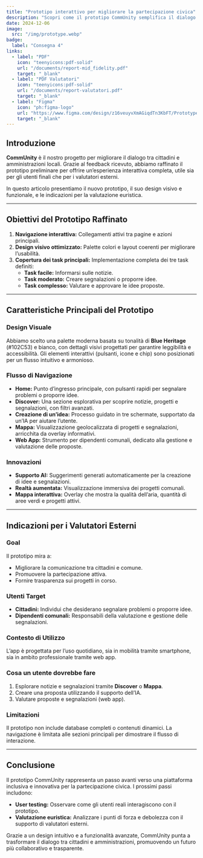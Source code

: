 ```yaml
---
title: "Prototipo interattivo per migliorare la partecipazione civica"
description: "Scopri come il prototipo CommUnity semplifica il dialogo tra cittadini e amministrazioni attraverso un'interfaccia interattiva e inclusiva, supportata da funzioni innovative."
date: 2024-12-06
image:
  src: "/img/prototype.webp"
badge:
  label: "Consegna 4"
links:
  - label: "PDF"
    icon: "teenyicons:pdf-solid"
    url: "/documents/report-mid_fidelity.pdf"
    target: "_blank"
  - label: "PDF Valutatori"
    icon: "teenyicons:pdf-solid"
    url: "/documents/report-valutatori.pdf"
    target: "_blank"
  - label: "Figma"
    icon: "ph:figma-logo"
    url: "https://www.figma.com/design/z16veuyvXmAGiqdTn3KbFT/Prototype?node-id=0-1&t=9DYcd0FgkwNx9kLV-1"
    target: "_blank"
---
```


## Introduzione

**CommUnity** è il nostro progetto per migliorare il dialogo tra cittadini e amministrazioni locali. Grazie al feedback ricevuto, abbiamo raffinato il prototipo preliminare per offrire un’esperienza interattiva completa, utile sia per gli utenti finali che per i valutatori esterni.

In questo articolo presentiamo il nuovo prototipo, il suo design visivo e funzionale, e le indicazioni per la valutazione euristica.

---

## Obiettivi del Prototipo Raffinato

1. **Navigazione interattiva:** Collegamenti attivi tra pagine e azioni principali.
2. **Design visivo ottimizzato:** Palette colori e layout coerenti per migliorare l’usabilità.
3. **Copertura dei task principali:** Implementazione completa dei tre task definiti:
   - **Task facile:** Informarsi sulle notizie.
   - **Task moderato:** Creare segnalazioni o proporre idee.
   - **Task complesso:** Valutare e approvare le idee proposte.

---

## Caratteristiche Principali del Prototipo

### **Design Visuale**

Abbiamo scelto una palette moderna basata su tonalità di **Blue Heritage** (#102C53) e bianco, con dettagli visivi progettati per garantire leggibilità e accessibilità. Gli elementi interattivi (pulsanti, icone e chip) sono posizionati per un flusso intuitivo e armonioso.

### **Flusso di Navigazione**

- **Home:** Punto d’ingresso principale, con pulsanti rapidi per segnalare problemi o proporre idee.
- **Discover:** Una sezione esplorativa per scoprire notizie, progetti e segnalazioni, con filtri avanzati.
- **Creazione di un’idea:** Processo guidato in tre schermate, supportato da un’IA per aiutare l’utente.
- **Mappa:** Visualizzazione geolocalizzata di progetti e segnalazioni, arricchita da overlay informativi.
- **Web App:** Strumento per dipendenti comunali, dedicato alla gestione e valutazione delle proposte.

### **Innovazioni**

- **Supporto AI:** Suggerimenti generati automaticamente per la creazione di idee e segnalazioni.
- **Realtà aumentata:** Visualizzazione immersiva dei progetti comunali.
- **Mappa interattiva:** Overlay che mostra la qualità dell’aria, quantità di aree verdi e progetti attivi.

---

## Indicazioni per i Valutatori Esterni

### **Goal**

Il prototipo mira a:

- Migliorare la comunicazione tra cittadini e comune.
- Promuovere la partecipazione attiva.
- Fornire trasparenza sui progetti in corso.

### **Utenti Target**

- **Cittadini:** Individui che desiderano segnalare problemi o proporre idee.
- **Dipendenti comunali:** Responsabili della valutazione e gestione delle segnalazioni.

### **Contesto di Utilizzo**

L’app è progettata per l’uso quotidiano, sia in mobilità tramite smartphone, sia in ambito professionale tramite web app.

### **Cosa un utente dovrebbe fare**

1. Esplorare notizie e segnalazioni tramite **Discover** o **Mappa**.
2. Creare una proposta utilizzando il supporto dell’IA.
3. Valutare proposte e segnalazioni (web app).

### **Limitazioni**

Il prototipo non include database completi o contenuti dinamici. La navigazione è limitata alle sezioni principali per dimostrare il flusso di interazione.

---

## Conclusione

Il prototipo CommUnity rappresenta un passo avanti verso una piattaforma inclusiva e innovativa per la partecipazione civica. I prossimi passi includono:

- **User testing:** Osservare come gli utenti reali interagiscono con il prototipo.
- **Valutazione euristica:** Analizzare i punti di forza e debolezza con il supporto di valutatori esterni.

Grazie a un design intuitivo e a funzionalità avanzate, CommUnity punta a trasformare il dialogo tra cittadini e amministrazioni, promuovendo un futuro più collaborativo e trasparente.
